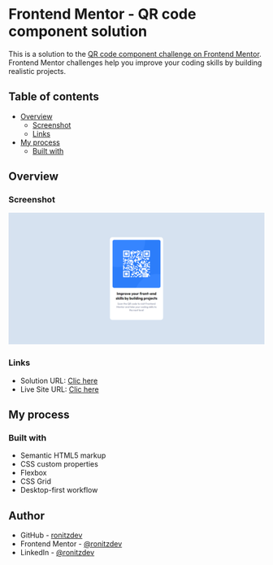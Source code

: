 # Frontend Mentor - QR code component solution

This is a solution to the [QR code component challenge on Frontend Mentor](https://www.frontendmentor.io/challenges/qr-code-component-iux_sIO_H). Frontend Mentor challenges help you improve your coding skills by building realistic projects. 

## Table of contents

- [Overview](#overview)
  - [Screenshot](#screenshot)
  - [Links](#links)
- [My process](#my-process)
  - [Built with](#built-with)

## Overview

### Screenshot

![Screenshot](/images/screenshot.png)

### Links

- Solution URL: [Clic here](https://github.com/ronitzdev/qr-code-component)
- Live Site URL: [Clic here](https://qr-code-component-ronitzdev.netlify.app/)

## My process

### Built with

- Semantic HTML5 markup
- CSS custom properties
- Flexbox
- CSS Grid
- Desktop-first workflow

## Author

- GitHub - [ronitzdev](https://github.com/ronitzdev)
- Frontend Mentor - [@ronitzdev](https://www.frontendmentor.io/profile/ronitzdev)
- LinkedIn - [@ronitzdev](https://www.linkedin.com/in/ronitzdev/)